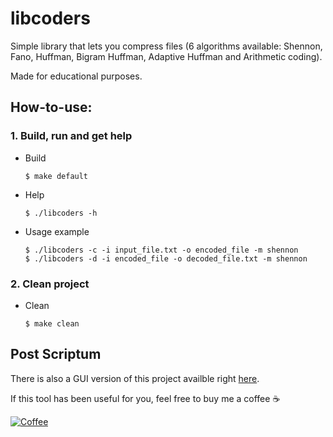 # libcoders
Simple library that lets you compress files (6 algorithms available: Shennon, Fano, Huffman, Bigram Huffman, Adaptive Huffman and Arithmetic coding).

Made for educational purposes.

## How-to-use:

### 1. Build, run and get help

  * Build
    ```
    $ make default
    ```
  
  * Help
    ```
    $ ./libcoders -h
    ```
  
  * Usage example
    ```
    $ ./libcoders -c -i input_file.txt -o encoded_file -m shennon
    $ ./libcoders -d -i encoded_file -o decoded_file.txt -m shennon
    ```
  
  ### 2. Clean project

  * Clean
  
    ```
    $ make clean
    ```

## Post Scriptum
There is also a GUI version of this project availble right [here](https://github.com/snovvcrash/LibCoders-GUI "LibCoders-GUI").

If this tool has been useful for you, feel free to buy me a coffee :coffee:

[![Coffee](https://user-images.githubusercontent.com/23141800/44239464-1736e100-a1c2-11e8-889c-5018c692a01e.png)](https://buymeacoff.ee/snovvcrash)
